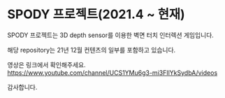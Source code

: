 # SPODY 프로젝트(2021.4 ~ 현재)

SPODY 프로젝트는 3D depth sensor를 이용한 벽면 터치 인터렉션 게임입니다.

해당 repository는 21년 12월 컨텐츠의 일부를 포함하고 있습니다.

영상은 링크에서 확인해주세요.
https://www.youtube.com/channel/UCS1YMu6g3-mi3FIlYkSydbA/videos

감사합니다.
